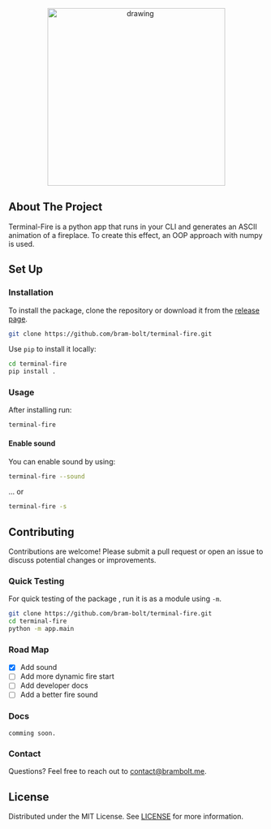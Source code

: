 



<p align = center><img src="https://i.imgur.com/MlpZHJx.pngg" alt="drawing" width="350"/></p>

## About The Project

Terminal-Fire is a python app that runs in your CLI and generates an ASCII animation of a fireplace. To create this effect, an OOP approach with numpy is used.

## Set Up


### Installation
To install the package, clone the repository or download it from the [release page](https://github.com/Bram-Bolt/terminal-fire/releases).

```bash
git clone https://github.com/bram-bolt/terminal-fire.git
```

Use `pip`  to install it locally:

```bash
cd terminal-fire
pip install .
```
### Usage
After installing run:
```bash 
terminal-fire
```
#### Enable sound
You can enable sound by using:
```bash 
terminal-fire --sound
```
... or
```bash 
terminal-fire -s
```
## Contributing
Contributions are welcome! Please submit a pull request or open an issue to discuss potential changes or improvements.

### Quick Testing
For quick testing of the package , run it is as a module using `-m`.

```bash
git clone https://github.com/bram-bolt/terminal-fire.git
cd terminal-fire
python -m app.main
```

### Road Map
 - [x] Add sound 
 - [ ]  Add more dynamic fire start 
 - [ ]  Add developer docs
 - [ ] Add a better fire sound

### Docs
`comming soon.`
### Contact
Questions? Feel free to reach out to [contact@brambolt.me](mailto:contact@brambolt.me).

## License
Distributed under the MIT License. See [LICENSE](https://github.com/Bram-Bolt/terminal-fire/blob/main/LICENSE) for more information.

